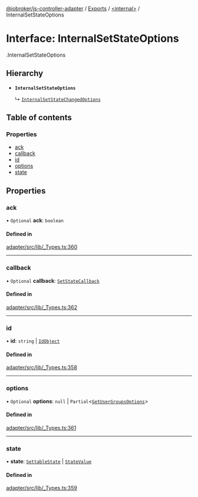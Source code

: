 [@iobroker/js-controller-adapter](../README.md) / [Exports](../modules.md) / [<internal\>](../modules/internal_.md) / InternalSetStateOptions

# Interface: InternalSetStateOptions

[<internal>](../modules/internal_.md).InternalSetStateOptions

## Hierarchy

- **`InternalSetStateOptions`**

  ↳ [`InternalSetStateChangedOptions`](internal_.InternalSetStateChangedOptions.md)

## Table of contents

### Properties

- [ack](internal_.InternalSetStateOptions.md#ack)
- [callback](internal_.InternalSetStateOptions.md#callback)
- [id](internal_.InternalSetStateOptions.md#id)
- [options](internal_.InternalSetStateOptions.md#options)
- [state](internal_.InternalSetStateOptions.md#state)

## Properties

### ack

• `Optional` **ack**: `boolean`

#### Defined in

[adapter/src/lib/_Types.ts:360](https://github.com/ioBroker/ioBroker.js-controller/blob/af5992c0/packages/adapter/src/lib/_Types.ts#L360)

___

### callback

• `Optional` **callback**: [`SetStateCallback`](../modules/internal_.md#setstatecallback)

#### Defined in

[adapter/src/lib/_Types.ts:362](https://github.com/ioBroker/ioBroker.js-controller/blob/af5992c0/packages/adapter/src/lib/_Types.ts#L362)

___

### id

• **id**: `string` \| [`IdObject`](internal_.IdObject.md)

#### Defined in

[adapter/src/lib/_Types.ts:358](https://github.com/ioBroker/ioBroker.js-controller/blob/af5992c0/packages/adapter/src/lib/_Types.ts#L358)

___

### options

• `Optional` **options**: ``null`` \| `Partial`<[`GetUserGroupsOptions`](internal_.GetUserGroupsOptions.md)\>

#### Defined in

[adapter/src/lib/_Types.ts:361](https://github.com/ioBroker/ioBroker.js-controller/blob/af5992c0/packages/adapter/src/lib/_Types.ts#L361)

___

### state

• **state**: [`SettableState`](../modules/internal_.md#settablestate) \| [`StateValue`](../modules/internal_.md#statevalue)

#### Defined in

[adapter/src/lib/_Types.ts:359](https://github.com/ioBroker/ioBroker.js-controller/blob/af5992c0/packages/adapter/src/lib/_Types.ts#L359)
